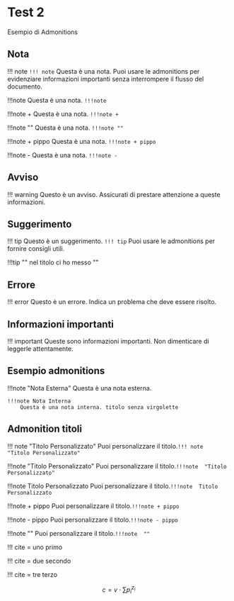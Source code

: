 # Test 2

Esempio di Admonitions

## Nota

!!! note
    `!!! note` Questa è una nota. Puoi usare le admonitions per evidenziare informazioni importanti senza interrompere il flusso del documento.  

!!!note
    Questa è una nota. `!!!note`

!!!note +
    Questa è una nota. `!!!note +`

!!!note ""
    Questa è una nota. `!!!note ""`

!!!note + pippo
    Questa è una nota. `!!!note + pippo`

!!!note -
    Questa è una nota. `!!!note -`

## Avviso

!!! warning
    Questo è un avviso. Assicurati di prestare attenzione a queste informazioni.

## Suggerimento

!!! tip
    Questo è un suggerimento. `!!! tip` Puoi usare le admonitions per fornire consigli utili.

!!!tip ""
    nel titolo ci ho messo ""

## Errore

!!! error
    Questo è un errore. Indica un problema che deve essere risolto.

## Informazioni importanti

!!! important
    Queste sono informazioni importanti. Non dimenticare di leggerle attentamente.

## Esempio admonitions

!!!note "Nota Esterna"
    Questa è una nota esterna.

    !!!note Nota Interna
        Questa è una nota interna. titolo senza virgolette

## Admonition titoli

!!! note  "Titolo Personalizzato"
    Puoi personalizzare il titolo.`!!! note  "Titolo Personalizzato"`

!!!note  "Titolo Personalizzato"
    Puoi personalizzare il titolo.`!!!note  "Titolo Personalizzato"`

!!!note  Titolo Personalizzato
    Puoi personalizzare il titolo.`!!!note  Titolo Personalizzato`

!!!note + pippo
    Puoi personalizzare il titolo.`!!!note + pippo`

!!!note - pippo
    Puoi personalizzare il titolo.`!!!note - pippo`

!!!note  ""
    Puoi personalizzare il titolo.`!!!note  ""`

!!! cite  = uno
    primo

!!! cite  = due
    secondo

!!! cite  = tre
    terzo

$$ c=v\cdot\sum p_i^{z_i}$$

